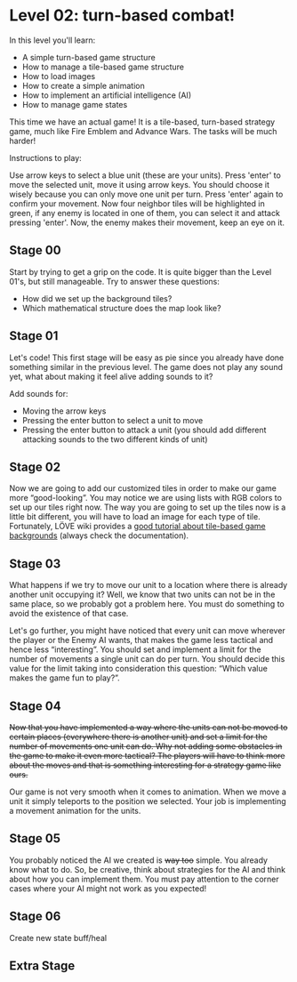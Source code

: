 # Level 02: turn-based combat!

In this level you'll learn:

* A simple turn-based game structure
* How to manage a tile-based game structure
* How to load images
* How to create a simple animation
* How to implement an artificial intelligence (AI)
* How to manage game states

This time we have an actual game! It is a tile-based, turn-based strategy game, much like Fire Emblem and Advance Wars. The tasks will be much harder!

Instructions to play:

Use arrow keys to select a blue unit (these are your units). Press 'enter' to move the selected unit, move it using arrow keys. You should choose it wisely because you can only move one unit per turn. Press 'enter' again to confirm your movement. Now four neighbor tiles will be highlighted in green, if any enemy is located in one of them, you can select it and attack pressing 'enter'. Now, the enemy makes their movement, keep an eye on it.

## Stage 00
Start by trying to get a grip on the code. It is quite bigger than the Level 01's, but still manageable. Try to answer these questions:

* How did we set up the background tiles?
* Which mathematical structure does the map look like?


## Stage 01

Let's code! This first stage will be easy as pie since you already have done something similar in the previous level. The game does not play any sound yet, what about making it feel alive adding sounds to it?

Add sounds for:
* Moving the arrow keys
* Pressing the enter button to select a unit to move
* Pressing the enter button to attack a unit (you should add different attacking sounds to the two different kinds of unit)

## Stage 02

Now we are going to add our customized tiles in order to make our game more “good-looking”. You may notice we are using lists with RGB colors to set up our tiles right now. The way you are going to set up the tiles now is a little bit different, you will have to load an image for each type of tile. Fortunately, LÖVE wiki provides a [good tutorial about tile-based game backgrounds](https://love2d.org/wiki/Tutorial:Tile-based_Scrolling) (always check the documentation).

## Stage 03
What happens if we try to move our unit to a location where there is already another unit occupying it? Well, we know that two units can not be in the same place, so we probably got a problem here. You must do something to avoid the existence of that case.

Let's go further, you might have noticed that every unit can move wherever the player or the Enemy AI wants, that makes the game less tactical and hence less “interesting”. You should set and implement a limit for the number of movements a single unit can do per turn. You should decide this value for the limit taking into consideration this question: “Which value makes the game fun to play?”.

## Stage 04

~~Now that you have implemented a way where the units can not be moved to certain places (everywhere there is another unit) and set a limit for the number of movements one unit can do. Why not adding some obstacles in the game to make it even more tactical? The players will have to think more about the moves and that is something interesting for a strategy game like ours.~~

Our game is not very smooth when it comes to animation. When we move a unit it simply teleports to the position we selected. Your job is implementing a movement animation for the units.

## Stage 05
You probably noticed the AI we created is ~~way too~~ simple. You already know what to do. So, be creative, think about strategies for the AI and think about how you can implement them. You must pay attention to the corner cases where your AI might not work as you expected!

## Stage 06
Create new state buff/heal

## Extra Stage
